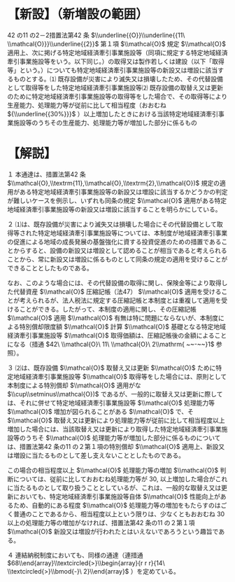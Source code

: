 # 【新設】（新増設の範囲）

42 の11 の2－2措置法第42 条 $\\underline{{O}}\\underline{{11\ \\mathcal{O}}}\\underline{{2}}$ 第１項 $\\mathcal{O}$ 規定 $\\mathcal{O}$ 適用上、次に掲げる特定地域経済牽引事業施設等（同項に規定する特定地域経済牽引事業施設等をいう。以下同じ。）の取得又は製作若しくは建設（以下「取得等」という。）についても特定地域経済牽引事業施設等の新設又は増設に該当するものとする。⑴ 既存設備が災害により滅失又は損壊したため、その代替設備として取得等をした特定地域経済牽引事業施設等⑵ 既存設備の取替え又は更新のために特定地域経済牽引事業施設等の取得等をした場合で、その取得等により生産能力、処理能力等が従前に比して相当程度（おおむね ${\\underline{{30%}}}$ ）以上増加したときにおける当該特定地域経済牽引事業施設等のうちその生産能力、処理能力等が増加した部分に係るもの

# 【解説】

１ 本通達は、措置法第42 条 $\\mathcal{O},\\textrm{11},\\mathcal{O},\\textrm{2},\\mathcal{O})$ 規定の適用がある特定地域経済牽引事業施設等の新設又は増設に該当するかどうかの判定が難しいケースを例示し、いずれも同条の規定 $\\mathcal{O}$ 適用がある特定地域経済牽引事業施設等の新設又は増設に該当することを明らかにしている。

２ ⑴は、既存設備が災害により滅失又は損壊した場合にその代替設備として取得等された特定地域経済牽引事業施設等については、本制度が地域経済牽引事業の促進による地域の成長発展の基盤強化に資する投資促進のための措置であることからすると、設備の新設又は増設として認めることが相当であると考えられることから、常に新設又は増設に係るものとして同条の規定の適用を受けることができることとしたものである。

なお、このような場合には、その代替設備の取得に関し、保険金等により取得した代替資産 $\\mathcal{O}$ 圧縮記帳（法47） $\\mathcal{O}$ 適用を受けることが考えられるが、法人税法に規定する圧縮記帳と本制度とは重複して適用を受けることができる。したがって、本制度の適用に関し、その圧縮記帳 $\\mathcal{O}$ 適用 $\\mathcal{O}$ 有無は特に問題にならないが、本制度による特別償却限度額 $\\mathcal{O}$ 計算 $\\mathcal{O}$ 基礎となる特定地域経済牽引事業施設等 $\\mathcal{O}$ 取得価額は、圧縮記帳後の金額によることになる（措通 $42\ \\mathcal{O}\ 11\ \\mathcal{O}\ 2\\mathrm{ ~~-~~}1$ 参照）。

３ ⑵は、既存設備 $\\mathcal{O}$ 取替え又は更新 $\\mathcal{O}$ ために特定地域経済牽引事業施設等 $\\mathcal{O}$ 取得等をした場合には、原則として本制度による特別償却 $\\mathcal{O}$ 適用がな $\\cup\\setminus\\mathcal{O})$ であるが、一般的に取替え又は更新に際しては、それに併せて特定地域経済牽引事業施設等 $\\mathcal{O}$ 処理能力等 $\\mathcal{O}$ 増加が図られることがある $\\mathcal{O}$ で、そ $\\mathcal{O}$ 取替え又は更新により処理能力等が従前に比して相当程度以上増加した場合には、当該取替え又は更新により取得した特定地域経済牽引事業施設等のうちそ $\\mathcal{O}$ 処理能力等が増加した部分に係るものについては、措置法第42 条の11 の２第１項の特別償却 $\\mathcal{O}$ 適用上、新設又は増設に当たるものとして差し支えないこととしたものである。

この場合の相当程度以上 $\\mathcal{O}$ 処理能力等の増加 $\\mathcal{O}$ 判断については、従前に比しておおむね処理能力等が $30,%$ 以上増加した場合がこれに当たるものとして取り扱うこととしているが、これは、一般的な取替え又は更新においても、特定地域経済牽引事業施設等自体 $\\mathcal{O}$ 性能向上があるため、自動的にある程度 $\\mathcal{O}$ 処理能力等の増加をもたらすのはごく普通のことであるから、相当程度以上という限りは、少なくともおおむね $30%$ 以上の処理能力等の増加がなければ、措置法第42 条の11 の２第１項 $\\mathcal{O}$ 新設又は増設が行われたとはいえないであろうという趣旨である。

４ 連結納税制度においても、同様の通達（連措通 $68\\end{array}\\textcircled{>}\\begin{array}{r r r}{14\ \\textcircled{>}\\bmod{-}\ 2}\\end{array}$ ）を定めている。